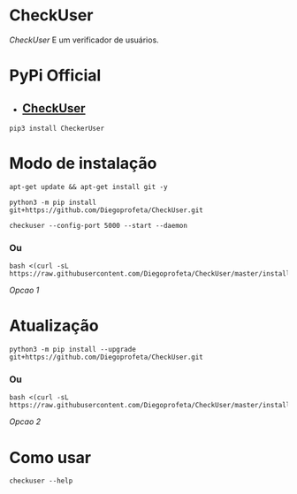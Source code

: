 # CheckUser

*CheckUser* E um verificador de usuários.

# PyPi Official
- ## [CheckUser](https://pypi.org/project/CheckerUser/)

```
pip3 install CheckerUser
```

# Modo de instalação
```
apt-get update && apt-get install git -y
```
```
python3 -m pip install git+https://github.com/Diegoprofeta/CheckUser.git
```
```
checkuser --config-port 5000 --start --daemon
```

### Ou
```
bash <(curl -sL https://raw.githubusercontent.com/Diegoprofeta/CheckUser/master/install.sh)
```
 *Opcao 1*

# Atualização
```
python3 -m pip install --upgrade git+https://github.com/Diegoprofeta/CheckUser.git
```

### Ou
```
bash <(curl -sL https://raw.githubusercontent.com/Diegoprofeta/CheckUser/master/install.sh)
```
 *Opcao 2*

# Como usar
```
checkuser --help
```

